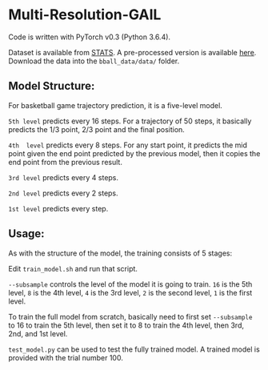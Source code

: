 # Multi-Resolution-GAIL

Code is written with PyTorch v0.3 (Python 3.6.4).

Dataset is available from [STATS](https://www.stats.com/data-science/). A pre-processed version is available [here](https://drive.google.com/open?id=1zhj4jJsHomXoXIVhdVFpnt3TXt-qCvdU). Download the data into the `bball_data/data/` folder.

## Model Structure: 

For basketball game trajectory prediction, it is a five-level model.

`5th level` predicts every 16 steps. For a trajectory of 50 steps, it basically predicts the 1/3 point, 2/3 point and the final position.

`4th  level` predicts every 8 steps. For any start point, it predicts the mid point given the end point predicted by the previous model, then it copies the end point from the previous result.

`3rd level` predicts every 4 steps.

`2nd level` predicts every 2 steps.

`1st level` predicts every step.

## Usage:

As with the structure of the model, the training consists of 5 stages: 

Edit `train_model.sh` and run that script. 

`--subsample` controls the level of the model it is going to train. `16` is the 5th level, `8` is the 4th level, `4` is the 3rd level, `2` is the second level, `1` is the first level.

To train the full model from scratch, basically need to first set `--subsample` to 16 to train the 5th level, then set it to 8 to train the 4th level, then 3rd, 2nd, and 1st level.

`test_model.py` can be used to test the fully trained model. A trained model is provided with the trial number 100.

